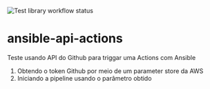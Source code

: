 ![Test library workflow status](https://github.com/tcort/markdown-link-check/workflows/Test%20library/badge.svg)

# ansible-api-actions
Teste usando API do Github para triggar uma Actions com Ansible

1. Obtendo o token Github por meio de um parameter store da AWS
2. Iniciando a pipeline usando o parâmetro obtido
